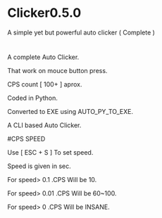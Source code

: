 # Clicker0.5.0
A simple yet but powerful auto clicker ( Complete )
#
A complete Auto Clicker.

That work on mouce button press.

CPS count [ 100+ ] aprox.

Coded in Python.

Converted to EXE using AUTO_PY_TO_EXE.

A CLI based Auto Clicker.

#CPS SPEED

Use [ ESC + S ] To set speed.

Speed is given in sec.

For speed> 0.1  .CPS Will be 10.

For speed> 0.01 .CPS Will be 60~100.

For speed> 0 .CPS Will be INSANE.

